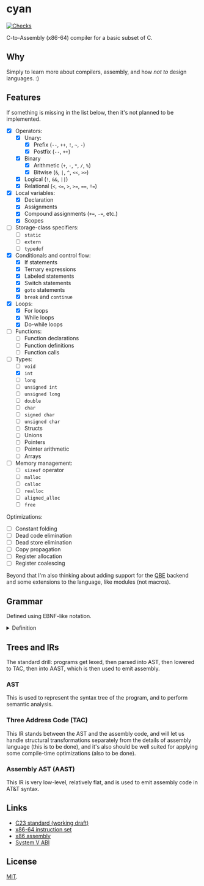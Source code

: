 # cyan

[![Checks](https://img.shields.io/github/actions/workflow/status/norskeld/cyan/checks.yml?style=flat-square&colorA=22272d&colorB=22272d&label=checks)](https://github.com/norskeld/cyan/actions/workflows/checks.yml)

C-to-Assembly (x86-64) compiler for a basic subset of C.

## Why

Simply to learn more about compilers, assembly, and how _not to_ design languages. :)

## Features

If something is missing in the list below, then it's not planned to be implemented.

- [x] Operators:
  - [x] Unary:
    - [x] Prefix (`--`, `++`, `!`, `~`, `-`)
    - [x] Postfix (`--`, `++`)
  - [x] Binary
    - [x] Arithmetic (`+`, `-`, `*`, `/`, `%`)
    - [x] Bitwise (`&`, `|`, `^`, `<<`, `>>`)
  - [x] Logical (`!`, `&&`, `||`)
  - [x] Relational (`<`, `<=`, `>`, `>=`, `==`, `!=`)
- [x] Local variables:
  - [x] Declaration
  - [x] Assignments
  - [x] Compound assignments (`+=`, `-=`, etc.)
  - [x] Scopes
- [ ] Storage-class specifiers:
  - [ ] `static`
  - [ ] `extern`
  - [ ] `typedef`
- [x] Conditionals and control flow:
  - [x] If statements
  - [x] Ternary expressions
  - [x] Labeled statements
  - [x] Switch statements
  - [x] `goto` statements
  - [x] `break` and `continue`
- [x] Loops:
  - [x] For loops
  - [x] While loops
  - [x] Do-while loops
- [ ] Functions:
  - [ ] Function declarations
  - [ ] Function definitions
  - [ ] Function calls
- [ ] Types:
  - [ ] `void`
  - [x] `int`
  - [ ] `long`
  - [ ] `unsigned int`
  - [ ] `unsigned long`
  - [ ] `double`
  - [ ] `char`
  - [ ] `signed char`
  - [ ] `unsigned char`
  - [ ] Structs
  - [ ] Unions
  - [ ] Pointers
  - [ ] Pointer arithmetic
  - [ ] Arrays
- [ ] Memory management:
  - [ ] `sizeof` operator
  - [ ] `malloc`
  - [ ] `calloc`
  - [ ] `realloc`
  - [ ] `aligned_alloc`
  - [ ] `free`

Optimizations:

- [ ] Constant folding
- [ ] Dead code elimination
- [ ] Dead store elimination
- [ ] Copy propagation
- [ ] Register allocation
- [ ] Register coalescing

Beyond that I'm also thinking about adding support for the [QBE](https://c9x.me/compile/) backend and some extensions to the language, like modules (not macros).

## Grammar

Defined using EBNF-like notation.

<details>
<summary>Definition</summary>

```ebnf
<program>     = <function>
<function>    = "int" <identifier> "(" "void" ")" <block>
<block>       = "{" { <block-item> } "}"
<block-item>  = <declaration> | <statement>
<declaration> = "int" <identifier> [ "=" <expression> ] ";"
<statement>   = "return" <expression> ";"
              | <expression> ";"
              | <identifier> ":" <statement>
              | "if" "(" <expression> ")" <statement> [ "else" <statement> ]
              | "break" ";"
              | "continue" ";"
              | "switch" "(" <expression> ")" <statement>
              | "while" "(" <expression> ")" <statement>
              | "do" <statement> "while" "(" <expression> ")" ";"
              | "for" "(" <initializer> [ <expression> ] ";" [ <expression> ] ";" [ <expression> ] ")" <statement>
              | "goto" <identifier> ";"
              | <block>
              | ";"
<initializer> = <declaration> | [ <expression> ] ";"
<expression>  = <factor>
              | <expression> <binary-op> <expression>
              | <expression> "?" <expression> ":" <expression>
<factor>      = <unary-op> <factor> | <postfix>
<postfix>     = <primary> { <postfix-op> }
<primary>     = <int> | <identifier> | "(" <expression> ")"
<unary-op>    = "-" | "~" | "!" | "++" | "--"
<postfix-op>  = "++" | "--"
<binary-op>   = "+" | "-" | "*" | "/" | "%"
              | "<<" | ">>" | "&" | "|" | "^"
              | "&&" | "||" | "==" | "!=" | "<" | "<=" | ">" | ">="
              | "=" | "+=" | "-=" | "*=" | "/=" | "%=" | "&=" | "|=" | "^=" | "<<=" | ">>="

<identifier>  = ? An identifier token ?
<int>         = ? A constant token ?
```
</details>

## Trees and IRs

The standard drill: programs get lexed, then parsed into AST, then lowered to TAC, then into AAST, which is then used to emit assembly.

### AST

This is used to represent the syntax tree of the program, and to perform semantic analysis.

### Three Address Code (TAC)

This IR stands between the AST and the assembly code, and will let us handle structural transformations separately from the details of assembly language (this is to be done), and it's also should be well suited for applying some compile-time optimizations (also to be done).

### Assembly AST (AAST)

This IR is very low-level, relatively flat, and is used to emit assembly code in AT&T syntax.

## Links

- [C23 standard (working draft)](https://open-std.org/JTC1/SC22/WG14/www/docs/n3220.pdf)
- [x86-64 instruction set](https://www.felixcloutier.com/x86/)
- [x86 assembly](https://en.wikibooks.org/wiki/X86_Assembly)
- [System V ABI](https://gitlab.com/x86-psABIs/x86-64-ABI)

## License

[MIT](LICENSE).
